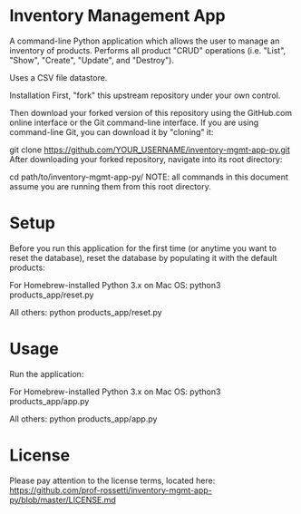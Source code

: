 # Inventory Management App
A command-line Python application which allows the user to manage an inventory of products. Performs all product "CRUD" operations (i.e. "List", "Show", "Create", "Update", and "Destroy").

Uses a CSV file datastore.

Installation
First, "fork" this upstream repository under your own control.

Then download your forked version of this repository using the GitHub.com online interface or the Git command-line interface. If you are using command-line Git, you can download it by "cloning" it:

git clone https://github.com/YOUR_USERNAME/inventory-mgmt-app-py.git
After downloading your forked repository, navigate into its root directory:

cd path/to/inventory-mgmt-app-py/
NOTE: all commands in this document assume you are running them from this root directory.

# Setup
Before you run this application for the first time (or anytime you want to reset the database), reset the database by populating it with the default products:

For Homebrew-installed Python 3.x on Mac OS:
python3 products_app/reset.py

All others:
python products_app/reset.py

# Usage
Run the application:

For Homebrew-installed Python 3.x on Mac OS:
python3 products_app/app.py

All others:
python products_app/app.py

# License
Please pay attention to the license terms, located here: https://github.com/prof-rossetti/inventory-mgmt-app-py/blob/master/LICENSE.md

